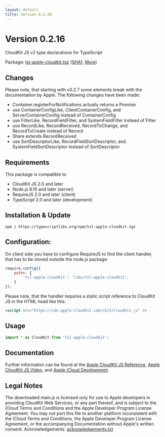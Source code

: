 ```yaml
---
layout: default
title: Version 0.2.16
---
```




# Version 0.2.16
CloudKit JS v2 type declarations for TypeScript

Package: [tsl-apple-cloudkit.tgz](https://typescriptlibs.org/npm/tsl-apple-cloudkit.tgz)
  ([SHA1](https://typescriptlibs.org/npm/tsl-apple-cloudkit.sha1), [More](packages.md))



## Changes
Please note, that starting with v0.2.7 some elements break with the
documentation by Apple. The following changes have been made:
- Container.registerForNotifications actually returns a Promise
- use ContainerConfigLike, ClientContainerConfig, and ServerContainerConfig
  instead of ContainerConfig
- use FilterLike, RecordFieldFilter, and SystemFieldFilter instead of Filter
- use RecordLike, RecordReceived, RecordToChange, and RecordToCreate instead of
  Record
- Share extends RecordReceived
- use SortDescriptorLike, RecordFieldSortDescriptor, and
  SystemFieldSortDescriptor instead of SortDescriptor



## Requirements
This package is compatible to
- CloudKit JS 2.0 and later
- Node.js 8.10 and later (server)
- RequireJS 2.0 and later (client)
- TypeScript 2.0 and later (development)



## Installation & Update
```Shell
npm i https://typescriptlibs.org/npm/tsl-apple-cloudkit.tgz
```



## Configuration:
On client side you have to configure RequireJS to find the client handler, that
has to be moved outside the node.js package:
```JavaScript
require.config({
	paths: {
		'tsl-apple-cloudkit': 'libs/tsl-apple-cloudkit',
	}
});
```
Please note, that the handler requires a static script reference to CloudKit JS
in the HTML head like this:
```HTML
<script src="https://cdn.apple-cloudkit.com/ck/2/cloudkit.js" />
```



## Usage
```TypeScript
import * as CloudKit from 'tsl-apple-cloudkit';
```



## Documentation
Further information can be found at the
[Apple CloudKit JS Reference](https://developer.apple.com/reference/cloudkitjs),
[Apple CloudKit JS Video](https://developer.apple.com/videos/play/wwdc2015/710/),
and [Apple iCloud Development](https://developer.apple.com/icloud/).



## Legal Notes
The downloaded main.js is licensed only for use to Apple developers in providing
CloudKit Web Services, or any part thereof, and is subject to the iCloud Terms
and Conditions and the Apple Developer Program License Agreement. You may not
port this file to another platform inconsistent with the iCloud Terms and
Conditions, the Apple Developer Program License Agreement, or the accompanying
Documentation without Apple's written consent. Acknowledgements:
[acknowledgements.txt](https://cdn.apple-cloudkit.com/ck/2/acknowledgements.txt)
